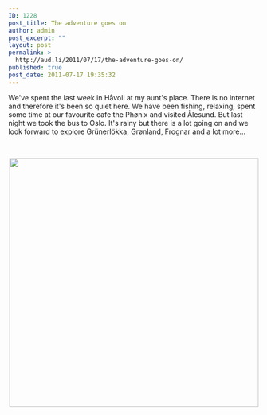 ```yaml
---
ID: 1228
post_title: The adventure goes on
author: admin
post_excerpt: ""
layout: post
permalink: >
  http://aud.li/2011/07/17/the-adventure-goes-on/
published: true
post_date: 2011-07-17 19:35:32
---
```

We've spent the last week in Håvoll at my aunt's place. There is no internet and therefore it's been so quiet here. We have been fishing, relaxing, spent some time at our favourite cafe the Phønix and visited Ålesund. But last night we took the bus to Oslo. It's rainy but there is a lot going on and we look forward to explore Grünerlökka, Grønland, Frognar and a lot more...

&nbsp;
<p style="text-align: center;"><a href="http://aud.li/wp-content/uploads/2011/07/Boot.jpg"><img class="aligncenter size-full wp-image-1229" title="Boot" src="http://aud.li/wp-content/uploads/2011/07/Boot.jpg" alt="" width="500" /></a></p>
&nbsp;